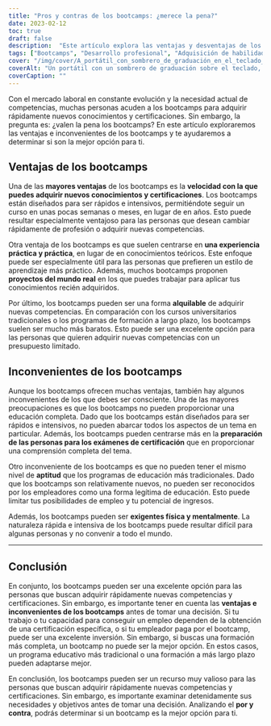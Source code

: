 ```yaml
---
title: "Pros y contras de los bootcamps: ¿merece la pena?"
date: 2023-02-12
toc: true
draft: false
description:  "Este artículo explora las ventajas y desventajas de los bootcamps, y ayuda a las personas a determinar si son la opción correcta para adquirir rápidamente nuevas habilidades y certificaciones."
tags: ["Bootcamps", "Desarrollo profesional", "Adquisición de habilidades", "Certificaciones", "Educación", "Mercado laboral", "Experiencia práctica", "Rentable", "Educación integral", "Credibilidad", "Exigencia física y mental"]
cover: "/img/cover/A_portátil_con_sombrero_de_graduación_en_el_teclado_rodeado_de_libros.png"
coverAlt: "Un portátil con un sombrero de graduación sobre el teclado, rodeado de pilas de libros y un cronómetro"
coverCaption: ""
---
```



 Con el mercado laboral en constante evolución y la necesidad actual de competencias, muchas personas acuden a los bootcamps para adquirir rápidamente nuevos conocimientos y certificaciones. Sin embargo, la pregunta es: ¿valen la pena los bootcamps? En este artículo exploraremos las ventajas e inconvenientes de los bootcamps y te ayudaremos a determinar si son la mejor opción para ti.
 
 ## Ventajas de los bootcamps
 
 Una de las **mayores ventajas** de los bootcamps es la **velocidad con la que puedes adquirir nuevos conocimientos y certificaciones**. Los bootcamps están diseñados para ser rápidos e intensivos, permitiéndote seguir un curso en unas pocas semanas o meses, en lugar de en años. Esto puede resultar especialmente ventajoso para las personas que desean cambiar rápidamente de profesión o adquirir nuevas competencias.
 
 Otra ventaja de los bootcamps es que suelen centrarse en **una experiencia práctica y práctica**, en lugar de en conocimientos teóricos. Este enfoque puede ser especialmente útil para las personas que prefieren un estilo de aprendizaje más práctico. Además, muchos bootcamps proponen **proyectos del mundo real** en los que puedes trabajar para aplicar tus conocimientos recién adquiridos.
 
 Por último, los bootcamps pueden ser una forma **alquilable** de adquirir nuevas competencias. En comparación con los cursos universitarios tradicionales o los programas de formación a largo plazo, los bootcamps suelen ser mucho más baratos. Esto puede ser una excelente opción para las personas que quieren adquirir nuevas competencias con un presupuesto limitado.
 
 ## Inconvenientes de los bootcamps
 
 Aunque los bootcamps ofrecen muchas ventajas, también hay algunos inconvenientes de los que debes ser consciente. Una de las mayores preocupaciones es que los bootcamps no pueden proporcionar una educación completa. Dado que los bootcamps están diseñados para ser rápidos e intensivos, no pueden abarcar todos los aspectos de un tema en particular. Además, los bootcamps pueden centrarse más en la **preparación de las personas para los exámenes de certificación** que en proporcionar una comprensión completa del tema.
 
 Otro inconveniente de los bootcamps es que no pueden tener el mismo nivel de **aptitud** que los programas de educación más tradicionales. Dado que los bootcamps son relativamente nuevos, no pueden ser reconocidos por los empleadores como una forma legítima de educación. Esto puede limitar tus posibilidades de empleo y tu potencial de ingresos.
 
 Además, los bootcamps pueden ser **exigentes física y mentalmente**. La naturaleza rápida e intensiva de los bootcamps puede resultar difícil para algunas personas y no convenir a todo el mundo.
 
 ________
 
 ## Conclusión
 
 En conjunto, los bootcamps pueden ser una excelente opción para las personas que buscan adquirir rápidamente nuevas competencias y certificaciones. Sin embargo, es importante tener en cuenta las **ventajas e inconvenientes de los bootcamps** antes de tomar una decisión. Si tu trabajo o tu capacidad para conseguir un empleo dependen de la obtención de una certificación específica, o si tu empleador paga por el bootcamp, puede ser una excelente inversión. Sin embargo, si buscas una formación más completa, un bootcamp no puede ser la mejor opción. En estos casos, un programa educativo más tradicional o una formación a más largo plazo pueden adaptarse mejor.
 
 En conclusión, los bootcamps pueden ser un recurso muy valioso para las personas que buscan adquirir rápidamente nuevas competencias y certificaciones. Sin embargo, es importante examinar detenidamente sus necesidades y objetivos antes de tomar una decisión. Analizando el **por y contra**, podrás determinar si un bootcamp es la mejor opción para ti.
